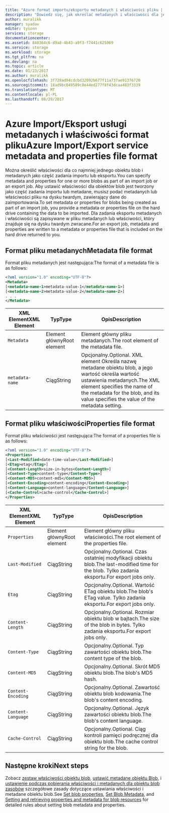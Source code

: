 ```yaml
---
title: "Azure format importu/eksportu metadanych i właściwości pliku | Dokumentacja firmy Microsoft"
description: "Dowiedz się, jak określać metadanych i właściwości dla jednego lub więcej obiektów blob, które są częścią importu lub eksportu zadania."
author: muralikk
manager: syadav
editor: tysonn
services: storage
documentationcenter: 
ms.assetid: 840364c6-d9a8-4b43-a9f3-f7441c625069
ms.service: storage
ms.workload: storage
ms.tgt_pltfrm: na
ms.devlang: na
ms.topic: article
ms.date: 01/23/2017
ms.author: muralikk
ms.openlocfilehash: 3f728ad94cdcbd32092b677f11a737ae91376720
ms.sourcegitcommit: 18ad9bc049589c8e44ed277f8f43dcaa483f3339
ms.translationtype: MT
ms.contentlocale: pl-PL
ms.lasthandoff: 08/29/2017
---
```

# <a name="azure-importexport-service-metadata-and-properties-file-format"></a><span data-ttu-id="bcbfe-103">Azure Import/Eksport usługi metadanych i właściwości format pliku</span><span class="sxs-lookup"><span data-stu-id="bcbfe-103">Azure Import/Export service metadata and properties file format</span></span>
<span data-ttu-id="bcbfe-104">Można określić właściwości dla co najmniej jednego obiektu blob i metadanych jako część zadania importu lub eksportu.</span><span class="sxs-lookup"><span data-stu-id="bcbfe-104">You can specify metadata and properties for one or more blobs as part of an import job or an export job.</span></span> <span data-ttu-id="bcbfe-105">Aby ustawić właściwości dla obiektów blob jest tworzony jako część zadania importu lub metadane, musisz podać metadanych lub właściwości pliku na dysku twardym, zawierający dane do zaimportowania.</span><span class="sxs-lookup"><span data-stu-id="bcbfe-105">To set metadata or properties for blobs being created as part of an import job, you provide a metadata or properties file on the hard drive containing the data to be imported.</span></span> <span data-ttu-id="bcbfe-106">Dla zadania eksportu metadanych i właściwości są zapisywane w pliku metadanych lub właściwości, który znajduje się na dysku twardym zwracane.</span><span class="sxs-lookup"><span data-stu-id="bcbfe-106">For an export job, metadata and properties are written to a metadata or properties file that is included on the hard drive returned to you.</span></span>  
  
## <a name="metadata-file-format"></a><span data-ttu-id="bcbfe-107">Format pliku metadanych</span><span class="sxs-lookup"><span data-stu-id="bcbfe-107">Metadata file format</span></span>  
<span data-ttu-id="bcbfe-108">Format pliku metadanych jest następująca:</span><span class="sxs-lookup"><span data-stu-id="bcbfe-108">The format of a metadata file is as follows:</span></span>  
  
```xml
<?xml version="1.0" encoding="UTF-8"?>  
<Metadata>  
[<metadata-name-1>metadata-value-1</metadata-name-1>]  
[<metadata-name-2>metadata-value-2</metadata-name-2>]  
. . .  
</Metadata>  
```
  
|<span data-ttu-id="bcbfe-109">XML Element</span><span class="sxs-lookup"><span data-stu-id="bcbfe-109">XML Element</span></span>|<span data-ttu-id="bcbfe-110">Typ</span><span class="sxs-lookup"><span data-stu-id="bcbfe-110">Type</span></span>|<span data-ttu-id="bcbfe-111">Opis</span><span class="sxs-lookup"><span data-stu-id="bcbfe-111">Description</span></span>|  
|-----------------|----------|-----------------|  
|`Metadata`|<span data-ttu-id="bcbfe-112">Element główny</span><span class="sxs-lookup"><span data-stu-id="bcbfe-112">Root element</span></span>|<span data-ttu-id="bcbfe-113">Element główny pliku metadanych.</span><span class="sxs-lookup"><span data-stu-id="bcbfe-113">The root element of the metadata file.</span></span>|  
|`metadata-name`|<span data-ttu-id="bcbfe-114">Ciąg</span><span class="sxs-lookup"><span data-stu-id="bcbfe-114">String</span></span>|<span data-ttu-id="bcbfe-115">Opcjonalny.</span><span class="sxs-lookup"><span data-stu-id="bcbfe-115">Optional.</span></span> <span data-ttu-id="bcbfe-116">XML element Określa nazwę metadane obiektu blob, a jego wartość określa wartość ustawienia metadanych.</span><span class="sxs-lookup"><span data-stu-id="bcbfe-116">The XML element specifies the name of the metadata for the blob, and its value specifies the value of the metadata setting.</span></span>|  
  
## <a name="properties-file-format"></a><span data-ttu-id="bcbfe-117">Format pliku właściwości</span><span class="sxs-lookup"><span data-stu-id="bcbfe-117">Properties file format</span></span>  
<span data-ttu-id="bcbfe-118">Format pliku właściwości jest następująca:</span><span class="sxs-lookup"><span data-stu-id="bcbfe-118">The format of a properties file is as follows:</span></span>  
  
```xml
<?xml version="1.0" encoding="UTF-8"?>  
<Properties>  
[<Last-Modified>date-time-value</Last-Modified>]  
[<Etag>etag</Etag>]  
[<Content-Length>size-in-bytes<Content-Length>]  
[<Content-Type>content-type</Content-Type>]  
[<Content-MD5>content-md5</Content-MD5>]  
[<Content-Encoding>content-encoding</Content-Encoding>]  
[<Content-Language>content-language</Content-Language>]  
[<Cache-Control>cache-control</Cache-Control>]  
</Properties>  
```
  
|<span data-ttu-id="bcbfe-119">XML Element</span><span class="sxs-lookup"><span data-stu-id="bcbfe-119">XML Element</span></span>|<span data-ttu-id="bcbfe-120">Typ</span><span class="sxs-lookup"><span data-stu-id="bcbfe-120">Type</span></span>|<span data-ttu-id="bcbfe-121">Opis</span><span class="sxs-lookup"><span data-stu-id="bcbfe-121">Description</span></span>|  
|-----------------|----------|-----------------|  
|`Properties`|<span data-ttu-id="bcbfe-122">Element główny</span><span class="sxs-lookup"><span data-stu-id="bcbfe-122">Root element</span></span>|<span data-ttu-id="bcbfe-123">Element główny pliku właściwości.</span><span class="sxs-lookup"><span data-stu-id="bcbfe-123">The root element of the properties file.</span></span>|  
|`Last-Modified`|<span data-ttu-id="bcbfe-124">Ciąg</span><span class="sxs-lookup"><span data-stu-id="bcbfe-124">String</span></span>|<span data-ttu-id="bcbfe-125">Opcjonalny.</span><span class="sxs-lookup"><span data-stu-id="bcbfe-125">Optional.</span></span> <span data-ttu-id="bcbfe-126">Czas ostatniej modyfikacji obiektu blob.</span><span class="sxs-lookup"><span data-stu-id="bcbfe-126">The last-modified time for the blob.</span></span> <span data-ttu-id="bcbfe-127">Tylko zadania eksportu.</span><span class="sxs-lookup"><span data-stu-id="bcbfe-127">For export jobs only.</span></span>|  
|`Etag`|<span data-ttu-id="bcbfe-128">Ciąg</span><span class="sxs-lookup"><span data-stu-id="bcbfe-128">String</span></span>|<span data-ttu-id="bcbfe-129">Opcjonalny.</span><span class="sxs-lookup"><span data-stu-id="bcbfe-129">Optional.</span></span> <span data-ttu-id="bcbfe-130">Wartość ETag obiektu blob.</span><span class="sxs-lookup"><span data-stu-id="bcbfe-130">The blob's ETag value.</span></span> <span data-ttu-id="bcbfe-131">Tylko zadania eksportu.</span><span class="sxs-lookup"><span data-stu-id="bcbfe-131">For export jobs only.</span></span>|  
|`Content-Length`|<span data-ttu-id="bcbfe-132">Ciąg</span><span class="sxs-lookup"><span data-stu-id="bcbfe-132">String</span></span>|<span data-ttu-id="bcbfe-133">Opcjonalny.</span><span class="sxs-lookup"><span data-stu-id="bcbfe-133">Optional.</span></span> <span data-ttu-id="bcbfe-134">Rozmiar obiektu blob w bajtach.</span><span class="sxs-lookup"><span data-stu-id="bcbfe-134">The size of the blob in bytes.</span></span> <span data-ttu-id="bcbfe-135">Tylko zadania eksportu.</span><span class="sxs-lookup"><span data-stu-id="bcbfe-135">For export jobs only.</span></span>|  
|`Content-Type`|<span data-ttu-id="bcbfe-136">Ciąg</span><span class="sxs-lookup"><span data-stu-id="bcbfe-136">String</span></span>|<span data-ttu-id="bcbfe-137">Opcjonalny.</span><span class="sxs-lookup"><span data-stu-id="bcbfe-137">Optional.</span></span> <span data-ttu-id="bcbfe-138">Typ zawartości obiektu blob.</span><span class="sxs-lookup"><span data-stu-id="bcbfe-138">The content type of the blob.</span></span>|  
|`Content-MD5`|<span data-ttu-id="bcbfe-139">Ciąg</span><span class="sxs-lookup"><span data-stu-id="bcbfe-139">String</span></span>|<span data-ttu-id="bcbfe-140">Opcjonalny.</span><span class="sxs-lookup"><span data-stu-id="bcbfe-140">Optional.</span></span> <span data-ttu-id="bcbfe-141">Skrót MD5 obiektu blob.</span><span class="sxs-lookup"><span data-stu-id="bcbfe-141">The blob's MD5 hash.</span></span>|  
|`Content-Encoding`|<span data-ttu-id="bcbfe-142">Ciąg</span><span class="sxs-lookup"><span data-stu-id="bcbfe-142">String</span></span>|<span data-ttu-id="bcbfe-143">Opcjonalny.</span><span class="sxs-lookup"><span data-stu-id="bcbfe-143">Optional.</span></span> <span data-ttu-id="bcbfe-144">Zawartość obiektu blob kodowania.</span><span class="sxs-lookup"><span data-stu-id="bcbfe-144">The blob's content encoding.</span></span>|  
|`Content-Language`|<span data-ttu-id="bcbfe-145">Ciąg</span><span class="sxs-lookup"><span data-stu-id="bcbfe-145">String</span></span>|<span data-ttu-id="bcbfe-146">Opcjonalny.</span><span class="sxs-lookup"><span data-stu-id="bcbfe-146">Optional.</span></span> <span data-ttu-id="bcbfe-147">Język zawartości obiektu blob.</span><span class="sxs-lookup"><span data-stu-id="bcbfe-147">The blob's content language.</span></span>|  
|`Cache-Control`|<span data-ttu-id="bcbfe-148">Ciąg</span><span class="sxs-lookup"><span data-stu-id="bcbfe-148">String</span></span>|<span data-ttu-id="bcbfe-149">Opcjonalny.</span><span class="sxs-lookup"><span data-stu-id="bcbfe-149">Optional.</span></span> <span data-ttu-id="bcbfe-150">Ciąg kontroli pamięci podręcznej dla obiektu blob.</span><span class="sxs-lookup"><span data-stu-id="bcbfe-150">The cache control string for the blob.</span></span>|  

## <a name="next-steps"></a><span data-ttu-id="bcbfe-151">Następne kroki</span><span class="sxs-lookup"><span data-stu-id="bcbfe-151">Next steps</span></span>

<span data-ttu-id="bcbfe-152">Zobacz [zestaw właściwości obiektu blob](/rest/api/storageservices/set-blob-properties), [ustawić metadane obiektu Blob](/rest/api/storageservices/set-blob-metadata), i [ustawienie podczas pobierania właściwości i metadanych dla obiektu blob zasobów](/rest/api/storageservices/setting-and-retrieving-properties-and-metadata-for-blob-resources) szczegółowe zasady dotyczące ustawiania właściwości i metadane obiektu blob.</span><span class="sxs-lookup"><span data-stu-id="bcbfe-152">See [Set blob properties](/rest/api/storageservices/set-blob-properties), [Set Blob Metadata](/rest/api/storageservices/set-blob-metadata), and [Setting and retrieving properties and metadata for blob resources](/rest/api/storageservices/setting-and-retrieving-properties-and-metadata-for-blob-resources) for detailed rules about setting blob metadata and properties.</span></span>
